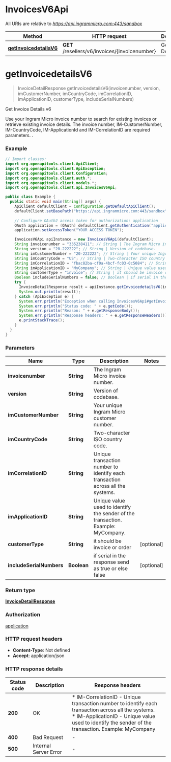 # InvoicesV6Api

All URIs are relative to *https://api.ingrammicro.com:443/sandbox*

| Method | HTTP request | Description |
|------------- | ------------- | -------------|
| [**getInvoicedetailsV6**](InvoicesV6Api.md#getInvoicedetailsV6) | **GET** /resellers/v6/invoices/{invoicenumber} | Get Invoice Details v6 |


<a id="getInvoicedetailsV6"></a>
# **getInvoicedetailsV6**
> InvoiceDetailResponse getInvoicedetailsV6(invoicenumber, version, imCustomerNumber, imCountryCode, imCorrelationID, imApplicationID, customerType, includeSerialNumbers)

Get Invoice Details v6

Use your Ingram Micro invoice number to search for existing invoices or retrieve existing invoice details.  The invoice number, IM-CustomerNumber, IM-CountryCode, IM-ApplicationId and IM-CorrelationID are required parameters.  .

### Example
```java
// Import classes:
import org.openapitools.client.ApiClient;
import org.openapitools.client.ApiException;
import org.openapitools.client.Configuration;
import org.openapitools.client.auth.*;
import org.openapitools.client.models.*;
import org.openapitools.client.api.InvoicesV6Api;

public class Example {
  public static void main(String[] args) {
    ApiClient defaultClient = Configuration.getDefaultApiClient();
    defaultClient.setBasePath("https://api.ingrammicro.com:443/sandbox");
    
    // Configure OAuth2 access token for authorization: application
    OAuth application = (OAuth) defaultClient.getAuthentication("application");
    application.setAccessToken("YOUR ACCESS TOKEN");

    InvoicesV6Api apiInstance = new InvoicesV6Api(defaultClient);
    String invoicenumber = "335238411"; // String | The Ingram Micro invoice number.
    String version = "20-222222"; // String | Version of codebase.
    String imCustomerNumber = "20-222222"; // String | Your unique Ingram Micro customer number.
    String imCountryCode = "US"; // String | Two-character ISO country code.
    String imCorrelationID = "fbac82ba-cf0a-4bcf-fc03-0c5084"; // String | Unique transaction number to identify each transaction across all the systems.
    String imApplicationID = "MyCompany"; // String | Unique value used to identify the sender of the transaction. Example: MyCompany.
    String customerType = "invoice"; // String | it should be invoice or order
    Boolean includeSerialNumbers = false; // Boolean | if serial in the response send as true or else false
    try {
      InvoiceDetailResponse result = apiInstance.getInvoicedetailsV6(invoicenumber, version, imCustomerNumber, imCountryCode, imCorrelationID, imApplicationID, customerType, includeSerialNumbers);
      System.out.println(result);
    } catch (ApiException e) {
      System.err.println("Exception when calling InvoicesV6Api#getInvoicedetailsV6");
      System.err.println("Status code: " + e.getCode());
      System.err.println("Reason: " + e.getResponseBody());
      System.err.println("Response headers: " + e.getResponseHeaders());
      e.printStackTrace();
    }
  }
}
```

### Parameters

| Name | Type | Description  | Notes |
|------------- | ------------- | ------------- | -------------|
| **invoicenumber** | **String**| The Ingram Micro invoice number. | |
| **version** | **String**| Version of codebase. | |
| **imCustomerNumber** | **String**| Your unique Ingram Micro customer number. | |
| **imCountryCode** | **String**| Two-character ISO country code. | |
| **imCorrelationID** | **String**| Unique transaction number to identify each transaction across all the systems. | |
| **imApplicationID** | **String**| Unique value used to identify the sender of the transaction. Example: MyCompany. | |
| **customerType** | **String**| it should be invoice or order | [optional] |
| **includeSerialNumbers** | **Boolean**| if serial in the response send as true or else false | [optional] |

### Return type

[**InvoiceDetailResponse**](InvoiceDetailResponse.md)

### Authorization

[application](../README.md#application)

### HTTP request headers

 - **Content-Type**: Not defined
 - **Accept**: application/json

### HTTP response details
| Status code | Description | Response headers |
|-------------|-------------|------------------|
| **200** | OK |  * IM-CorrelationID - Unique transaction number to identify each transaction across all the systems. <br>  * IM-ApplicationID - Unique value used to identify the sender of the transaction. Example: MyCompany <br>  |
| **400** | Bad Request |  -  |
| **500** | Internal Server Error |  -  |

